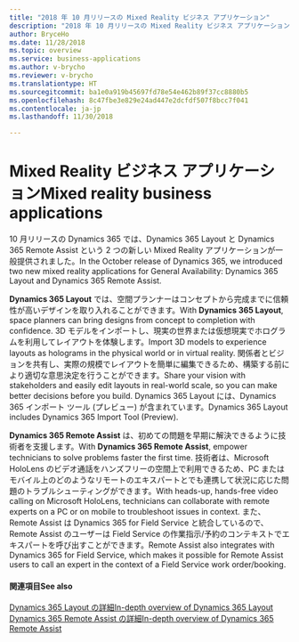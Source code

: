 ```yaml
---
title: "2018 年 10 月リリースの Mixed Reality ビジネス アプリケーション"
description: "2018 年 10 月リリースの Mixed Reality ビジネス アプリケーションには、Dynamics 365 Layout と Dynamics 365 Remote Assist が含まれています。"
author: BryceHo
ms.date: 11/28/2018
ms.topic: overview
ms.service: business-applications
ms.author: v-brycho
ms.reviewer: v-brycho
ms.translationtype: HT
ms.sourcegitcommit: ba1e0a919b45697fd78e54e462b89f37cc8880b5
ms.openlocfilehash: 8c47fbe3e829e24ad447e2dcfdf507f8bcc7f041
ms.contentlocale: ja-jp
ms.lasthandoff: 11/30/2018

---
```


# <a name="mixed-reality-business-applications"></a><span data-ttu-id="cac63-103">Mixed Reality ビジネス アプリケーション</span><span class="sxs-lookup"><span data-stu-id="cac63-103">Mixed reality business applications</span></span>

<span data-ttu-id="cac63-104">10 月リリースの Dynamics 365 では、Dynamics 365 Layout と Dynamics 365 Remote Assist という 2 つの新しい Mixed Reality アプリケーションが一般提供されました。</span><span class="sxs-lookup"><span data-stu-id="cac63-104">In the October release of Dynamics 365, we introduced two new mixed reality applications for General Availability: Dynamics 365 Layout and Dynamics 365 Remote Assist.</span></span> 

<span data-ttu-id="cac63-105">**Dynamics 365 Layout** では、空間プランナーはコンセプトから完成までに信頼性が高いデザインを取り入れることができます。</span><span class="sxs-lookup"><span data-stu-id="cac63-105">With **Dynamics 365 Layout**, space planners can bring designs from concept to completion with confidence.</span></span> <span data-ttu-id="cac63-106">3D モデルをインポートし、現実の世界または仮想現実でホログラムを利用してレイアウトを体験します。</span><span class="sxs-lookup"><span data-stu-id="cac63-106">Import 3D models to experience layouts as holograms in the physical world or in virtual reality.</span></span> <span data-ttu-id="cac63-107">関係者とビジョンを共有し、実際の規模でレイアウトを簡単に編集できるため、構築する前により適切な意思決定を行うことができます。</span><span class="sxs-lookup"><span data-stu-id="cac63-107">Share your vision with stakeholders and easily edit layouts in real-world scale, so you can make better decisions before you build.</span></span> <span data-ttu-id="cac63-108">Dynamics 365 Layout には、Dynamics 365 インポート ツール (プレビュー) が含まれています。</span><span class="sxs-lookup"><span data-stu-id="cac63-108">Dynamics 365 Layout includes Dynamics 365 Import Tool (Preview).</span></span> 

<span data-ttu-id="cac63-109">**Dynamics 365 Remote Assist** は、初めての問題を早期に解決できるように技術者を支援します。</span><span class="sxs-lookup"><span data-stu-id="cac63-109">With **Dynamics 365 Remote Assist**, empower technicians to solve problems faster the first time.</span></span> <span data-ttu-id="cac63-110">技術者は、Microsoft HoloLens のビデオ通話をハンズフリーの空間上で利用できるため、PC またはモバイル上のどのようなリモートのエキスパートとでも連携して状況に応じた問題のトラブルシューティングができます。</span><span class="sxs-lookup"><span data-stu-id="cac63-110">With heads-up, hands-free video calling on Microsoft HoloLens, technicians can collaborate with remote experts on a PC or on mobile to troubleshoot issues in context.</span></span> <span data-ttu-id="cac63-111">また、Remote Assist は Dynamics 365 for Field Service と統合しているので、Remote Assist のユーザーは Field Service の作業指示/予約のコンテキストでエキスパートを呼び出すことができます。</span><span class="sxs-lookup"><span data-stu-id="cac63-111">Remote Assist also integrates with Dynamics 365 for Field Service, which makes it possible for Remote Assist users to call an expert in the context of a Field Service work order/booking.</span></span> 

#### <a name="see-also"></a><span data-ttu-id="cac63-112">関連項目</span><span class="sxs-lookup"><span data-stu-id="cac63-112">See also</span></span>

[<span data-ttu-id="cac63-113">Dynamics 365 Layout の詳細</span><span class="sxs-lookup"><span data-stu-id="cac63-113">In-depth overview of Dynamics 365 Layout</span></span>](microsoft-layout/index.md)<br>
[<span data-ttu-id="cac63-114">Dynamics 365 Remote Assist の詳細</span><span class="sxs-lookup"><span data-stu-id="cac63-114">In-depth overview of Dynamics 365 Remote Assist</span></span>](microsoft-remote-assist/index.md)

